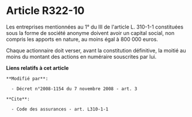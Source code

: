 # Article R322-10

Les entreprises mentionnées au 1° du III de l'article L. 310-1-1 constituées sous la forme de société anonyme doivent avoir
un capital social, non compris les apports en nature, au moins égal à 800 000 euros. 

Chaque actionnaire doit verser, avant la constitution définitive, la moitié au moins du montant des actions en numéraire
souscrites par lui.

**Liens relatifs à cet article**

	**Modifié par**:

	  - Décret n°2008-1154 du 7 novembre 2008 - art. 3

	**Cite**:

	  - Code des assurances - art. L310-1-1
